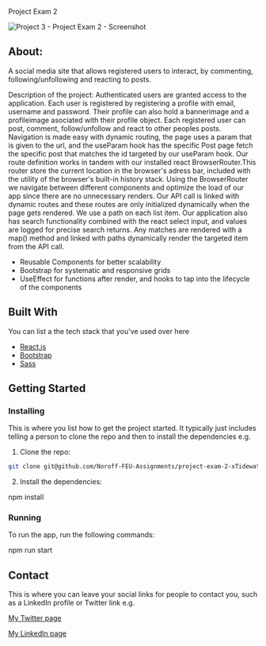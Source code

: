 Project Exam 2

![Project 3 - Project Exam 2 - Screenshot](https://user-images.githubusercontent.com/79268288/224323173-5251307a-b91e-4414-8e3d-9ae5d90bb63a.png)




## About:
A social media site that allows registered users to interact, by commenting, following/unfollowing and reacting to posts. 

Description of the project:
Authenticated users are granted access to the application. Each user is registered by registering a profile with email, username and password. Their profile can also hold a bannerimage and a profileimage asociated with their profile object. Each registered user can post, comment, follow/unfollow and react to other peoples posts. Navigation is made easy with dynamic routing, the page uses a param that is given to the url, and the useParam hook has the specific Post page fetch the specific post that matches the id targeted by our useParam hook. Our route definition works in tandem with our installed react BrowserRouter.This router store the current location in the browser's adress bar, included with the utility of the browser's built-in history stack. Using the BrowserRouter we navigate between different components and optimize the load of our app since there are no unnecessary renders. Our API call is linked with dynamic routes and these routes are only initialized dynamically when the page gets rendered. We use a path on each list item. Our application also has search functionality combined with the react select input, and values are logged for precise search returns. Any matches are rendered with a map() method and linked with paths dynamically render the targeted item from the API call.

- Reusable Components for better scalability
- Bootstrap for systematic and responsive grids
- UseEffect for functions after render, and hooks to tap into the lifecycle of the components

## Built With

You can list a the tech stack that you've used over here

- [React.js](https://reactjs.org/)
- [Bootstrap](https://getbootstrap.com)
- [Sass](https://sass-lang.com/)


## Getting Started

### Installing

This is where you list how to get the project started. It typically just includes telling a person to clone the repo and then to install the dependencies e.g.

1. Clone the repo:
```bash
git clone git@github.com/Noroff-FEU-Assignments/project-exam-2-xTidewaterx.git

```



2. Install the dependencies:


npm install


### Running


To run the app, run the following commands:


npm run start



## Contact

This is where you can leave your social links for people to contact you, such as a LinkedIn profile or Twitter link e.g.

[My Twitter page](www.twitter.com)

[My LinkedIn page](www.linkedin.com)



